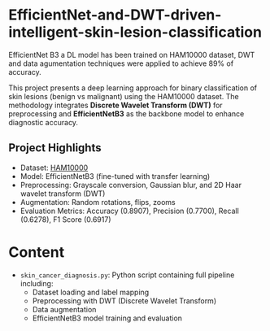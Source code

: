 # EfficientNet-and-DWT-driven-intelligent-skin-lesion-classification
EfficientNet B3 a DL model has been trained on HAM10000 dataset, DWT and data agumentation techniques were applied to achieve 89% of accuracy.

This project presents a deep learning approach for binary classification of skin lesions (benign vs malignant) using the HAM10000 dataset. The methodology integrates **Discrete Wavelet Transform (DWT)** for preprocessing and **EfficientNetB3** as the backbone model to enhance diagnostic accuracy.

## Project Highlights
- Dataset: [HAM10000](https://www.kaggle.com/datasets/kmader/skin-cancer-mnist-ham10000)
- Model: EfficientNetB3 (fine-tuned with transfer learning)
- Preprocessing: Grayscale conversion, Gaussian blur, and 2D Haar wavelet transform (DWT)
- Augmentation: Random rotations, flips, zooms
- Evaluation Metrics: Accuracy (0.8907), Precision (0.7700), Recall (0.6278), F1 Score (0.6917)

# Content
- `skin_cancer_diagnosis.py`: Python script containing full pipeline including:
  - Dataset loading and label mapping
  - Preprocessing with DWT (Discrete Wavelet Transform)
  - Data augmentation
  - EfficientNetB3 model training and evaluation


